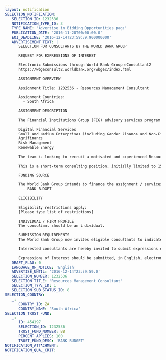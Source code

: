 ```yaml
---
layout: notification
SELECTION_NOTIFICATION: 
   SELECTION_ID: 1232536
   NOTIFICATION_TYPE_ID: 3
   TYPE_NAME: 'Advertise in Bidding Opportunities page'
   PUBLICATION_DATE: '2016-11-28T00:00:00.0'
   EOI_DEADLINE: '2016-12-14T23:59:59.900000000'
   ADVERTISEMENT_TEXT: |
      SELECTION FOR CONSULTANTS BY THE WORLD BANK GROUP
      
      REQUEST FOR EXPRESSIONS OF INTEREST
      
      Electronic Submissions through World Bank Group eConsultant2
      https://wbgeconsult2.worldbank.org/wbgec/index.html
      
      ASSIGNMENT OVERVIEW
      
      Assignment Title: 1232536 - Resources Management Consultant
      
      Assignment Countries:
        - South Africa
      
      ASSIGNMENT DESCRIPTION
      
      The Financial Institutions Group (FIG) advisory services program in Sub-Saharan Africa (SSA) is concentrated on the following areas of work: 
      
      Digital Financial Services
      Small and Medium Enterprises (including Gender Finance and Non-Financial Services)
      Agrifinance
      Risk Management
      Renewable Energy
      
      The team is looking to recruit a motivated and experienced Resource Management Consultant to support in managing the programs team of Consultants, and supporting the Middle Office in monitoring and reporting on the portfolio.
      
      This is a short-term consulting position, initially limited to 150 billable days from date of engagement until 30 June 2017.
      
      FUNDING SOURCE
      
      The World Bank Group intends to finance the assignment / services described below under the following:
        - BANK BUDGET
      
      ELIGIBILITY
      
      Eligibility restrictions apply:
      [Please type list of restrictions]
      
      INDIVIDUAL / FIRM PROFILE
      The consultant should be an individual. 
      
      SUBMISSION REQUIREMENTS
      The World Bank Group now invites eligible consultants to indicate their interest in providing the services.  Interested consultants must provide information indicating that they are qualified to perform the services (brochures, description of similar assignments, experience in similar conditions, availability of appropriate skills among staff, etc.).  Please note that the total size of all attachments should be less than 5MB.  
      
      Interested consultants are hereby invited to submit expressions of interest.
      
      Expressions of Interest should be submitted, in English, electronically through World Bank Group eConsultant2 (https://wbgeconsult2.worldbank.org/wbgec/index.html)
   DRAFT_FLAG: 0
   LANGUAGE_OF_NOTICE: 'English'
   ADVERTISE_UNTIL: '2016-12-14T23:59:59.0'
   SELECTION_NUMBER: 1232536
   SELECTION_TITLE: 'Resources Management Consultant'
   SELECTION_TYPE_ID: 1
   SELECTION_SUB_STATUS_ID: 8
SELECTION_COUNTRY: 
   _: 
      COUNTRY_ID: ZA
      COUNTRY_NAME: 'South Africa'
SELECTION_TRUST_FUND: 
   _: 
      ID: 454197
      SELECTION_ID: 1232536
      TRUST_FUND_NUMBER: BB
      PERCENT_APPLIES: 100
      TRUST_FUND_DESC: 'BANK BUDGET'
NOTIFICATION_ATTACHMENT: 
NOTIFICATION_QUAL_CRIT: 
---
```

